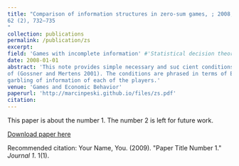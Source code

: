 ```yaml
---
title: "Comparison of information structures in zero-sum games, ; 2008;
62 (2), 732–735
"
collection: publications
permalink: /publication/zs
excerpt: 
field: 'Games with incomplete information' #'Statistical decision theory', 'Games with incomplete information'
date: 2008-01-01
abstract: 'This note provides simple necessary and su¢ cient conditions for the comparison of information structures in zero-sum games. This solves an open problem
of (Gossner and Mertens 2001). The conditions are phrased in terms of Blackwell
garbling of information of each of the players.'
venue: 'Games and Economic Behavior'
paperurl: 'http://marcinpeski.github.io/files/zs.pdf'
citation: 
---
```

This paper is about the number 1. The number 2 is left for future work.

[Download paper here](http://academicpages.github.io/files/paper1.pdf)

Recommended citation: Your Name, You. (2009). "Paper Title Number 1." <i>Journal 1</i>. 1(1).